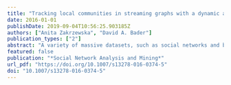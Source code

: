```yaml
---
title: "Tracking local communities in streaming graphs with a dynamic algorithm"
date: 2016-01-01
publishDate: 2019-09-04T10:56:25.903185Z
authors: ["Anita Zakrzewska", "David A. Bader"]
publication_types: ["2"]
abstract: "A variety of massive datasets, such as social networks and biological data, are represented as graphs that reveal underlying connections, trends, and anomalies. Community detection is the task of discovering dense groups of vertices in a graph. Its one specific form is seed set expansion, which finds the best local community for a given set of seed vertices. Greedy, agglomerative algorithms, which are commonly used in seed set expansion, have been previously designed only for a static, unchanging graph. However, in many applications, new data are constantly produced, and vertices and edges are inserted and removed from a graph. We present an algorithm for dynamic seed set expansion, which maintains a local community over time by incrementally updating as the underlying graph changes. We show that our dynamic algorithm outputs high-quality communities that are similar to those found when using a standard static algorithm. It works well both when beginning with an already existing graph and in the fully streaming case when starting with no data. The dynamic approach is also faster than re-computation when low latency updates are needed."
featured: false
publication: "*Social Network Analysis and Mining*"
url_pdf: "https://doi.org/10.1007/s13278-016-0374-5"
doi: "10.1007/s13278-016-0374-5"
---
```


